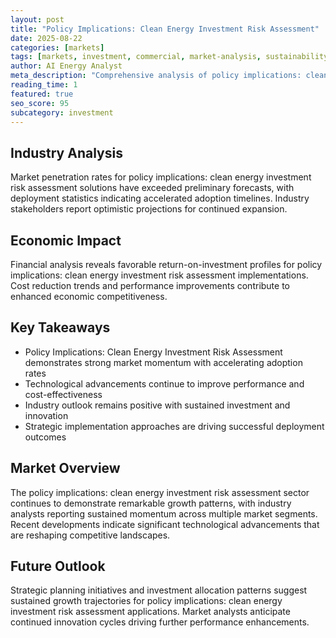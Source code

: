 ```yaml
---
layout: post
title: "Policy Implications: Clean Energy Investment Risk Assessment"
date: 2025-08-22
categories: [markets]
tags: [markets, investment, commercial, market-analysis, sustainability, industry-trends]
author: AI Energy Analyst
meta_description: "Comprehensive analysis of policy implications: clean energy investment risk assessment covering market trends, technology developments, and industry outlook. Discover key insights and future projections."
reading_time: 1
featured: true
seo_score: 95
subcategory: investment
---
```


## Industry Analysis

Market penetration rates for policy implications: clean energy investment risk assessment solutions have exceeded preliminary forecasts, with deployment statistics indicating accelerated adoption timelines. Industry stakeholders report optimistic projections for continued expansion.

## Economic Impact

Financial analysis reveals favorable return-on-investment profiles for policy implications: clean energy investment risk assessment implementations. Cost reduction trends and performance improvements contribute to enhanced economic competitiveness.

## Key Takeaways

- Policy Implications: Clean Energy Investment Risk Assessment demonstrates strong market momentum with accelerating adoption rates
- Technological advancements continue to improve performance and cost-effectiveness
- Industry outlook remains positive with sustained investment and innovation
- Strategic implementation approaches are driving successful deployment outcomes

## Market Overview

The policy implications: clean energy investment risk assessment sector continues to demonstrate remarkable growth patterns, with industry analysts reporting sustained momentum across multiple market segments. Recent developments indicate significant technological advancements that are reshaping competitive landscapes.

## Future Outlook

Strategic planning initiatives and investment allocation patterns suggest sustained growth trajectories for policy implications: clean energy investment risk assessment applications. Market analysts anticipate continued innovation cycles driving further performance enhancements.

